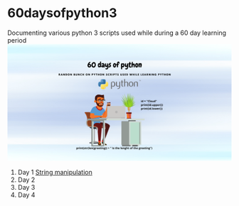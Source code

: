 # 60daysofpython3
Documenting various python 3 scripts used while during a 60 day learning period  
![python image](/images/python.png)

1. Day 1 [String manipulation](scripts1-60/day-1.py)
2. Day 2
3. Day 3
4. Day 4 
